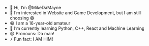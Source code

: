 - 👋 Hi, I’m @MikeDaMayne
- 👀 I’m interested in Website and Game Development, but I am still choosing 😄
- 😁 I am a 16-year-old amateur
- 🌱 I’m currently learning Python, C++, React and Machine Learning
- 😄 Pronouns: Da man!
- ⚡ Fun fact: I AM HIM!

<!---
MikeDaMayne/MikeDaMayne is a ✨ special ✨ repository because its `README.md` (this file) appears on your GitHub profile.
You can click the Preview link to take a look at your changes.
--->
